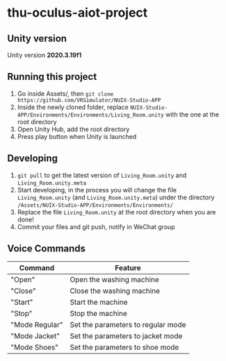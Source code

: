 # thu-oculus-aiot-project

## Unity version
Unity version **2020.3.19f1**



## Running this project

1. Go inside Assets/, then `git clone https://github.com/VRSimulator/NUIX-Studio-APP`
2. Inside the newly cloned folder, replace `NUIX-Studio-APP/Environments/Environments/Living_Room.unity` with the one at the root directory
3. Open Unity Hub, add the root directory
4. Press play button when Unity is launched



## Developing

1. `git pull` to get the latest version of `Living_Room.unity` and `Living_Room.unity.meta`
2. Start developing, in the process you will change the file `Living_Room.unity` (and `Living_Room.unity.meta`) under the directory `/Assets/NUIX-Studio-APP/Environments/Environments/`
3. Replace the file `Living_Room.unity` at the root directory when you are done!
4. Commit your files and git push, notify in WeChat group



## Voice Commands

| Command        | Feature                            |
| -------------- | ---------------------------------- |
| "Open"         | Open the washing machine           |
| "Close"        | Close the washing machine          |
| "Start"        | Start the machine                  |
| "Stop"         | Stop the machine                   |
| "Mode Regular" | Set the parameters to regular mode |
| "Mode Jacket"  | Set the parameters to jacket mode  |
| "Mode Shoes"   | Set the parameters to shoe mode    |

